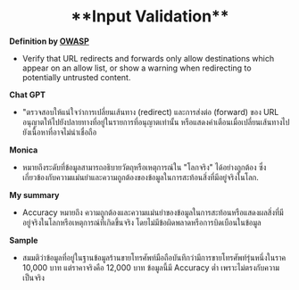 <center><h1>**Input Validation**</h1></center>  

**Definition by [OWASP](https://github.com/OWASP/ASVS/raw/v4.0.3/4.0/OWASP%20Application%20Security%20Verification%20Standard%204.0.3-en.pdf)**

- Verify that URL redirects and forwards only allow destinations which appear
on an allow list, or show a warning when redirecting to potentially untrusted
content.
  
**Chat GPT**

- "ตรวจสอบให้แน่ใจว่าการเปลี่ยนเส้นทาง (redirect) และการส่งต่อ (forward) ของ URL อนุญาตให้ไปยังปลายทางที่อยู่ในรายการที่อนุญาตเท่านั้น หรือแสดงคำเตือนเมื่อเปลี่ยนเส้นทางไปยังเนื้อหาที่อาจไม่น่าเชื่อถือ

**Monica**

- หมายถึงระดับที่ข้อมูลสามารถอธิบายวัตถุหรือเหตุการณ์ใน "โลกจริง" ได้อย่างถูกต้อง ซึ่งเกี่ยวข้องกับความแม่นยำและความถูกต้องของข้อมูลในการสะท้อนสิ่งที่มีอยู่จริงในโลก.

**My summary**

- Accuracy หมายถึง ความถูกต้องและความแม่นยำของข้อมูลในการสะท้อนหรือแสดงผลสิ่งที่มีอยู่จริงในโลกหรือเหตุการณ์ที่เกิดขึ้นจริง โดยไม่มีข้อผิดพลาดหรือการบิดเบือนในข้อมูล

**Sample**

- สมมติว่าข้อมูลที่อยู่ในฐานข้อมูลร้านขายโทรศัพท์มือถือบันทึกว่ามีการขายโทรศัพท์รุ่นหนึ่งในราค 10,000 บาท แต่ราคาจริงคือ 12,000 บาท ข้อมูลนี้มี Accuracy ต่ำ เพราะไม่ตรงกับความเป็นจริง
